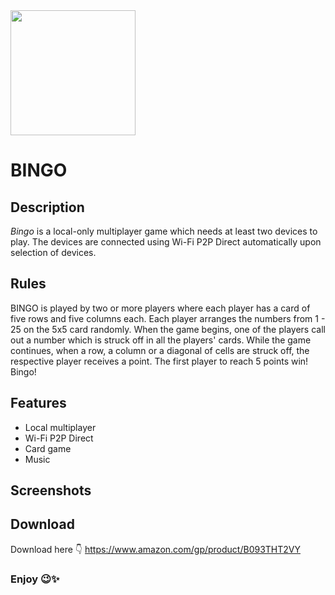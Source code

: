 <img src="app\src\main\res\mipmap-xxxhdpi\ic_launcher.png" width="200">

# BINGO

## Description
_Bingo_ is a local-only multiplayer game which needs at least two devices to play.
The devices are connected using Wi-Fi P2P Direct automatically upon selection of devices.

## Rules
BINGO is played by two or more players where each player has a card of five rows and five columns each. 
Each player arranges the numbers from 1 - 25 on the 5x5 card randomly. When the game begins, one of the players call out a number which is struck off in all the players' cards. 
While the game continues, when a row, a column or a diagonal of cells are struck off, the respective player receives a point. 
The first player to reach 5 points win! Bingo!

## Features
- Local multiplayer
- Wi-Fi P2P Direct
- Card game
- Music

## Screenshots

## Download
Download here 👇
https://www.amazon.com/gp/product/B093THT2VY
### Enjoy 😉✨
